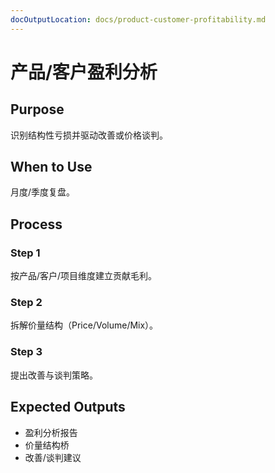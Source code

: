 ```yaml
---
docOutputLocation: docs/product-customer-profitability.md
---
```


# 产品/客户盈利分析

## Purpose

识别结构性亏损并驱动改善或价格谈判。

## When to Use

月度/季度复盘。

## Process

### Step 1

按产品/客户/项目维度建立贡献毛利。

### Step 2

拆解价量结构（Price/Volume/Mix）。

### Step 3

提出改善与谈判策略。

## Expected Outputs

- 盈利分析报告
- 价量结构桥
- 改善/谈判建议
